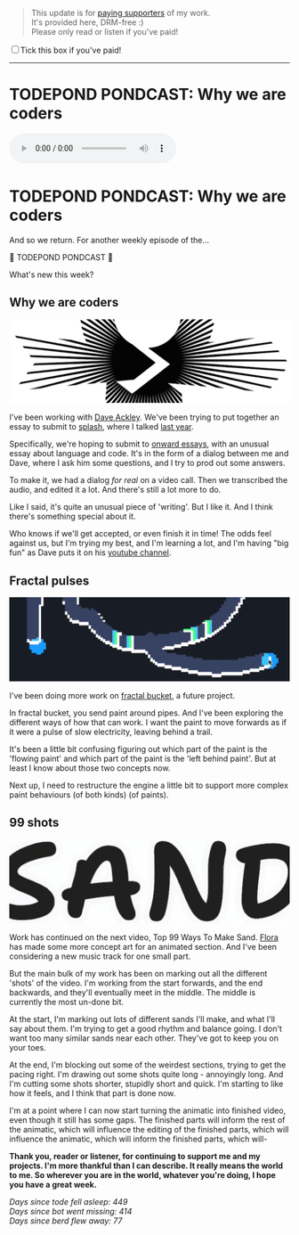 > This update is for [paying supporters](https://patreon.com/TodePond) of my work.<br>
> It's provided here, DRM-free :)<br>
> Please only read or listen if you've paid!

<input id="paid-checkbox" type="checkbox"><label for="paid-checkbox">Tick this box if you've paid!</label>

<script>
  const key = 'pondcast/paid'
  const paid = localStorage.getItem(key)
  const checkbox = document.getElementById('paid-checkbox')
  if (paid) {
    checkbox.checked = true
  }
  checkbox.addEventListener('change', () => {
    if (checkbox.checked) {
      localStorage.setItem(key, 'true')
    } else {
      localStorage.removeItem(key)
    }
  })
</script>

<hr>

# TODEPOND PONDCAST: Why we are coders

<audio controls>
  <source src="1.mp3" type="audio/mpeg">
</audio>

# TODEPOND PONDCAST: Why we are coders

And so we return. For another weekly episode of the...

🐸 TODEPOND PONDCAST 🐸

What's new this week?

## Why we are coders

![self image](1.png)

I've been working with [Dave Ackley](https://www.cs.unm.edu/~ackley/). We've been trying to put together an essay to submit to [splash](https://2024.splashcon.org/), where I talked [last year](https://www.youtube.com/watch?v=cBYudbaqHAk&t=6704s).

Specifically, we're hoping to submit to [onward essays](https://2024.splashcon.org/track/splash-2024-Onward-Essays), with an unusual essay about language and code. It's in the form of a dialog between me and Dave, where I ask him some questions, and I try to prod out some answers.

To make it, we had a dialog _for real_ on a video call. Then we transcribed the audio, and edited it a lot. And there's still a lot more to do.

Like I said, it's quite an unusual piece of 'writing'. But I like it. And I think there's something special about it.

Who knows if we'll get accepted, or even finish it in time! The odds feel against us, but I'm trying my best, and I'm learning a lot, and I'm having "big fun" as Dave puts it on his [youtube channel](https://www.youtube.com/channel/UC1M91QuLZfCzHjBMEKvIc-A).

## Fractal pulses

![fractal bucket](2.png)

I've been doing more work on [fractal bucket](https://www.patreon.com/posts/todepond-fractal-89529064), a future project.

In fractal bucket, you send paint around pipes. And I've been exploring the different ways of how that can work. I want the paint to move forwards as if it were a pulse of slow electricity, leaving behind a trail.

It's been a little bit confusing figuring out which part of the paint is the 'flowing paint' and which part of the paint is the 'left behind paint'. But at least I know about those two concepts now.

Next up, I need to restructure the engine a little bit to support more complex paint behaviours (of both kinds) (of paints).

## 99 shots

![sand](3.png)

Work has continued on the next video, Top 99 Ways To Make Sand. [Flora](https://floracaulton.com/) has made some more concept art for an animated section. And I've been considering a new music track for one small part.

But the main bulk of my work has been on marking out all the different 'shots' of the video. I'm working from the start forwards, and the end backwards, and they'll eventually meet in the middle. The middle is currently the most un-done bit.

At the start, I'm marking out lots of different sands I'll make, and what I'll say about them. I'm trying to get a good rhythm and balance going. I don't want too many similar sands near each other. They've got to keep you on your toes.

At the end, I'm blocking out some of the weirdest sections, trying to get the pacing right. I'm drawing out some shots quite long - annoyingly long. And I'm cutting some shots shorter, stupidly short and quick. I'm starting to like how it feels, and I think that part is done now.

I'm at a point where I can now start turning the animatic into finished video, even though it still has some gaps. The finished parts will inform the rest of the animatic, which will influence the editing of the finished parts, which will influence the animatic, which will inform the finished parts, which will-

**Thank you, reader or listener, for continuing to support me and my projects. I'm more thankful than I can describe. It really means the world to me. So wherever you are in the world, whatever you're doing, I hope you have a great week.**

_Days since tode fell asleep: 449_<br>
_Days since bot went missing: 414_<br>
_Days since berd flew away: 77_
